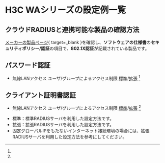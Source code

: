 # H3C WAシリーズの設定例一覧

## クラウドRADIUSと連携可能な製品の確認方法
[メーカーの製品ページ](https://www.h3c.com/jp/Products_and_Solutions/InterConnect/Wireless/){ target=_blank }を確認し、**ソフトウェアの仕様書**の**セキュリティポリシー/認証**の項目で、**802.1X認証**が記載されている製品です。

## パスワード認証
* 無線LANアクセス ユーザ/グループによるアクセス制限 [標準](wlan-group-password.md)/[拡張](wlan-group-password-adv.md) [^1]

## クライアント証明書認証
* 無線LANアクセス ユーザ/グループによるアクセス制限 [標準](wlan-group-cert.md)/[拡張](wlan-group-cert-adv.md) [^1]

[^1]:
  * 標準：標準RADIUSサーバを利用した設定方法です。
  * 拡張：拡張RADIUSサーバを利用した設定方法です。
  * 固定グローバルIPをもたないインターネット接続環境の場合には、拡張RADIUSサーバを利用した設定方法を参考にしてください。
